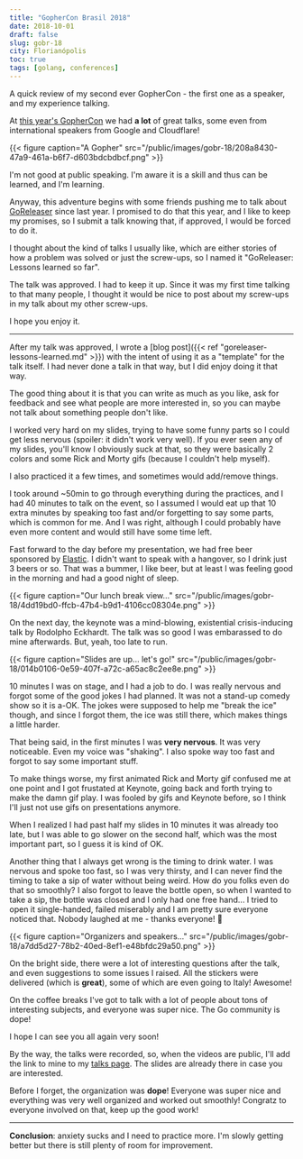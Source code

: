 ```yaml
---
title: "GopherCon Brasil 2018"
date: 2018-10-01
draft: false
slug: gobr-18
city: Florianópolis
toc: true
tags: [golang, conferences]
---
```


A quick review of my second ever GopherCon - the first one as a speaker, and my experience talking.

<!--more-->

At [this year's GopherCon](https://2018.gopherconbr.org/) we had **a lot** of great talks, some even from international speakers from Google and Cloudflare!

{{< figure caption="A Gopher" src="/public/images/gobr-18/208a8430-47a9-461a-b6f7-d603bdcbdbcf.png" >}}

I'm not good at public speaking. I'm aware it is a skill and thus can be learned, and I'm learning.

Anyway, this adventure begins with some friends pushing me to talk about [GoReleaser](https://goreleaser.com/) since last year.
I promised to do that this year, and I like to keep my promises, so I submit a talk knowing that, if approved, I would be forced to do it.

I thought about the kind of talks I usually like, which are either stories of how a problem was solved or just the screw-ups, so I named it "GoReleaser: Lessons learned so far".

The talk was approved. I had to keep it up. Since it was my first time talking to that many people, I thought it would be nice to post about my screw-ups in my talk about my other screw-ups.

I hope you enjoy it.

---

After my talk was approved, I wrote a [blog post]({{< ref "goreleaser-lessons-learned.md" >}}) with the intent of using it as a "template" for the talk itself. I had never done a talk in that way, but I did enjoy doing it that way.

The good thing about it is that you can write as much as you like, ask for feedback and see what people are more interested in, so you can maybe not talk about something people don't like.

I worked very hard on my slides, trying to have some funny parts so I could get less nervous (spoiler: it didn't work very well). If you ever seen any of my slides, you'll know I obviously suck at that, so they were basically 2 colors and some Rick and Morty gifs (because I couldn't help myself).

I also practiced it a few times, and sometimes would add/remove things.

I took around ~50min to go through everything during the practices, and I had 40 minutes to talk on the event, so I assumed I would eat up that 10 extra minutes by speaking too fast and/or forgetting to say some parts, which is common for me. And I was right, although I could probably have even more content and would still have some time left.

Fast forward to the day before my presentation, we had free beer sponsored by [Elastic](https://www.elastic.co/). I didn't want to speak with a hangover, so I drink just 3 beers or so. That was a bummer, I like beer, but at least I was feeling good in the morning and had a good night of sleep.

{{< figure caption="Our lunch break view..." src="/public/images/gobr-18/4dd19bd0-ffcb-47b4-b9d1-4106cc08304e.png" >}}

On the next day, the keynote was a mind-blowing, existential crisis-inducing talk by Rodolpho Eckhardt. The talk was so good I was embarassed to do mine afterwards. But, yeah, too late to run.

{{< figure caption="Slides are up... let&#39;s go!" src="/public/images/gobr-18/014b0106-0e59-407f-a72c-a65ac8c2ee8e.png" >}}

10 minutes I was on stage, and I had a job to do. I was really nervous and forgot some of the good jokes I had planned. It was not a stand-up comedy show so it is a-OK. The jokes were supposed to help me "break the ice" though, and since I forgot them, the ice was still there, which makes things a little harder.

That being said, in the first minutes I was **very nervous**. It was very noticeable. Even my voice was "shaking". I also spoke way too fast and forgot to say some important stuff.

To make things worse, my first animated Rick and Morty gif confused me at one point and I got frustated at Keynote, going back and forth trying to make the damn gif play. I was fooled by gifs and Keynote before, so I think I'll just not use gifs on presentations anymore.

When I realized I had past half my slides in 10 minutes it was already too late, but I was able to go slower on the second half, which was the most important part, so I guess it is kind of OK.

Another thing that I always get wrong is the timing to drink water. I was nervous and spoke too fast, so I was very thirsty, and I can never find the timing to take a sip of water without being weird. How do you folks even do that so smoothly? I also forgot to leave the bottle open, so when I wanted to take a sip, the bottle was closed and I only had one free hand... I tried to open it single-handed, failed miserably and I am pretty sure everyone noticed that. Nobody laughed at me - thanks everyone! 🚀

{{< figure caption="Organizers and speakers..." src="/public/images/gobr-18/a7dd5d27-78b2-40ed-8ef1-e48bfdc29a50.png" >}}

On the bright side, there were a lot of interesting questions after the talk, and even suggestions to some issues I raised. All the stickers were delivered (which is **great**), some of which are even going to Italy! Awesome!

On the coffee breaks I've got to talk with a lot of people about tons of interesting subjects, and everyone was super nice. The Go community is dope! 

I hope I can see you all again very soon!

By the way, the talks were recorded, so, when the videos are public, I'll add the link to mine to my [talks page](https://carlosbecker.com/talks/). The slides are already there in case you are interested.

Before I forget, the organization was **dope**! Everyone was super nice and everything was very well organized and worked out smoothly! Congratz to everyone involved on that, keep up the good work!

---

**Conclusion**: anxiety sucks and I need to practice more. I'm slowly getting better but there is still plenty of room for improvement.
